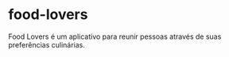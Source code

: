 # food-lovers
Food Lovers é um aplicativo para reunir pessoas através de suas preferências culinárias.

